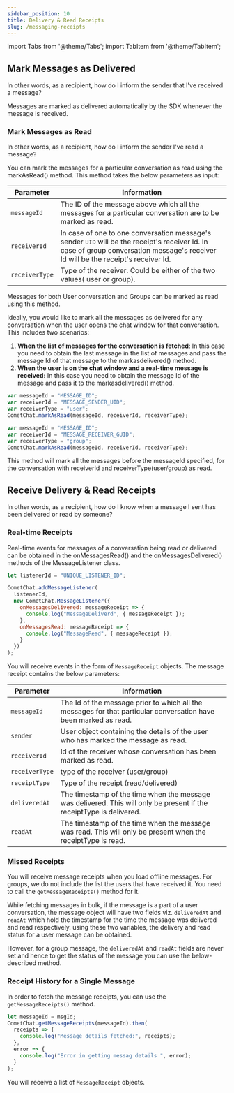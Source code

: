 ```yaml
---
sidebar_position: 10
title: Delivery & Read Receipts
slug: /messaging-receipts
---
```


import Tabs from '@theme/Tabs';
import TabItem from '@theme/TabItem';

## Mark Messages as Delivered

In other words, as a recipient, how do I inform the sender that I've received a message?

Messages are marked as delivered automatically by the SDK whenever the message is received.

### Mark Messages as Read

In other words, as a recipient, how do I inform the sender I've read a message?

You can mark the messages for a particular conversation as read using the markAsRead() method. This method takes the below parameters as input:

| Parameter | Information | 
| ---- | ---- | 
| `messageId` | The ID of the message above which all the messages for a particular conversation are to be marked as read. | 
| `receiverId` | In case of one to one conversation message's sender `UID` will be the receipt's receiver Id. In case of group conversation message's receiver Id will be the receipt's receiver Id. | 
| `receiverType` | Type of the receiver. Could be either of the two values( user or group). 


Messages for both User conversation and Groups can be marked as read using this method.

Ideally, you would like to mark all the messages as delivered for any conversation when the user opens the chat window for that conversation. This includes two scenarios:

1. **When the list of messages for the conversation is fetched**: In this case you need to obtain the last message in the list of messages and pass the message Id of that message to the markasdelivered() method.
2. **When the user is on the chat window and a real-time message is received:** In this case you need to obtain the message Id of the message and pass it to the markasdelivered() method.

<Tabs>
<TabItem value="1" label="User Conversation">

```Javascript
var messageId = "MESSAGE_ID";
var receiverId = "MESSAGE_SENDER_UID";
var receiverType = "user";
CometChat.markAsRead(messageId, receiverId, receiverType);
```

</TabItem>
<TabItem value="2" label="Group Conversation">

```Javascript
var messageId = "MESSAGE_ID";
var receiverId = "MESSAGE_RECEIVER_GUID";
var receiverType = "group";
CometChat.markAsRead(messageId, receiverId, receiverType);
```
</TabItem>
</Tabs>

This method will mark all the messages before the messageId specified, for the conversation with receiverId and receiverType(user/group) as read.

## Receive Delivery & Read Receipts

In other words, as a recipient, how do I know when a message I sent has been delivered or read by someone?

### Real-time Receipts

Real-time events for messages of a conversation being read or delivered can be obtained in the onMessagesRead() and the onMessagesDelivered() methods of the MessageListener class.

<Tabs>
<TabItem value="1" label="Message Listener">

```Javascript
let listenerId = "UNIQUE_LISTENER_ID";

CometChat.addMessageListener(
  listenerId,
  new CometChat.MessageListener({
    onMessagesDelivered: messageReceipt => {
      console.log("MessageDeliverd", { messageReceipt });
    },
    onMessagesRead: messageReceipt => {
      console.log("MessageRead", { messageReceipt });
    }
  })
);
```

</TabItem>
</Tabs>

You will receive events in the form of `MessageReceipt` objects. The message receipt contains the below parameters:

| Parameter | Information | 
| ---- | ---- | 
| `messageId` | The Id of the message prior to which all the messages for that particular conversation have been marked as read. | 
| `sender` | User object containing the details of the user who has marked the message as read. | 
| `receiverId` | Id of the receiver whose conversation has been marked as read. | 
| `receiverType` | type of the receiver (user/group) | 
| `receiptType` | Type of the receipt (read/delivered) | 
| `deliveredAt` | The timestamp of the time when the message was delivered. This will only be present if the receiptType is delivered. | 
| `readAt` | The timestamp of the time when the message was read. This will only be present when the receiptType is read. | 


### Missed Receipts

You will receive message receipts when you load offline messages. For groups, we do not include the list the users that have received it. You need to call the `getMessageReceipts()` method for it.

While fetching messages in bulk, if the message is a part of a user conversation, the message object will have two fields viz. `deliveredAt` and `readAt` which hold the timestamp for the time the message was delivered and read respectively. using these two variables, the delivery and read status for a user message can be obtained.

However, for a group message, the `deliveredAt` and `readAt` fields are never set and hence to get the status of the message you can use the below-described method.

### Receipt History for a Single Message

In order to fetch the message receipts, you can use the `getMessageReceipts()` method.

<Tabs>
<TabItem value="1" label="Get Message Receipt">

```Javascript
let messageId = msgId;
CometChat.getMessageReceipts(messageId).then(
  receipts => {
    console.log("Message details fetched:", receipts);
  },
  error => {
    console.log("Error in getting messag details ", error);
  }
);
```

</TabItem>
</Tabs>



You will receive a list of `MessageReceipt` objects.
